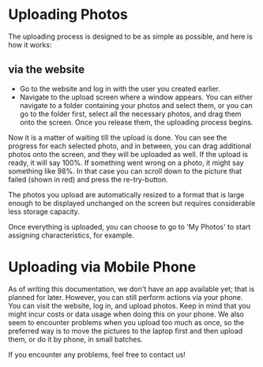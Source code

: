 # Uploading Photos

The uploading process is designed to be as simple as possible, and here is how it works:

## via the website

- Go to the website and log in with the user you created earlier.
- Navigate to the upload screen where a window appears. You can either navigate to a folder containing your photos and select them, or you can go to the folder first, select all the necessary photos, and drag them onto the screen. Once you release them, the uploading process begins.

Now it is a matter of waiting till the upload is done. You can see the progress for each selected photo, and in between, you can drag additional photos onto the screen, and they will be uploaded as well.
If the upload is ready, it will say 100%. If something went wrong on a photo, it might say something like 98%. In that case you can scroll down to the picture that failed (shown in red) and press the re-try-button.

The photos you upload are automatically resized to a format that is large enough to be displayed unchanged on the screen but requires considerable less storage capacity.

Once everything is uploaded, you can choose to go to 'My Photos' to start assigning characteristics, for example.

# Uploading via Mobile Phone

As of writing this documentation, we don't have an app available yet; that is planned for later. However, you can still perform actions via your phone. You can visit the website, log in, and upload photos. Keep in mind that you might incur costs or data usage when doing this on your phone. We also seem to encounter problems when you upload too much as once, so the preferred way is to move the pictures to the laptop first and then upload them, or do it by phone, in small batches.

If you encounter any problems, feel free to contact us!
